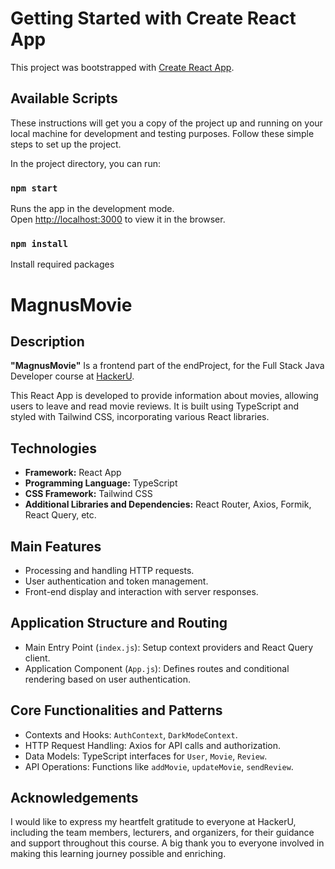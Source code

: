 # Getting Started with Create React App

This project was bootstrapped with [Create React App](https://github.com/Valeras17).

## Available Scripts
These instructions will get you a copy of the project up and running on your local machine for development and testing purposes. Follow these simple steps to set up the project.

In the project directory, you can run:

### `npm start`
 

Runs the app in the development mode.\
Open [http://localhost:3000](http://localhost:3000) to view it in the browser.

### `npm install`
Install required packages






# MagnusMovie
## Description

**"MagnusMovie"** Is a frontend part of the endProject,  for the Full Stack Java Developer course at 
[HackerU](https://www.hackeru.co.il/). 

This React App is developed to provide information about movies, allowing users to leave and read movie reviews. It is built using TypeScript and styled with Tailwind CSS, incorporating various React libraries.


## Technologies
- **Framework:** React App
- **Programming Language:** TypeScript
- **CSS Framework:** Tailwind CSS
- **Additional Libraries and Dependencies:** React Router, Axios, Formik, React Query, etc.

## Main Features
- Processing and handling HTTP requests.
- User authentication and token management.
- Front-end display and interaction with server responses.

## Application Structure and Routing
- Main Entry Point (`index.js`): Setup context providers and React Query client.
- Application Component (`App.js`): Defines routes and conditional rendering based on user authentication.

## Core Functionalities and Patterns
- Contexts and Hooks: `AuthContext`, `DarkModeContext`.
- HTTP Request Handling: Axios for API calls and authorization.
- Data Models: TypeScript interfaces for `User`, `Movie`, `Review`.
- API Operations: Functions like `addMovie`, `updateMovie`, `sendReview`.

## Acknowledgements
I would like to express my heartfelt gratitude to everyone at HackerU, including the team members, lecturers, and organizers, for their guidance and support throughout this course. A big thank you to everyone involved in making this learning journey possible and enriching.













